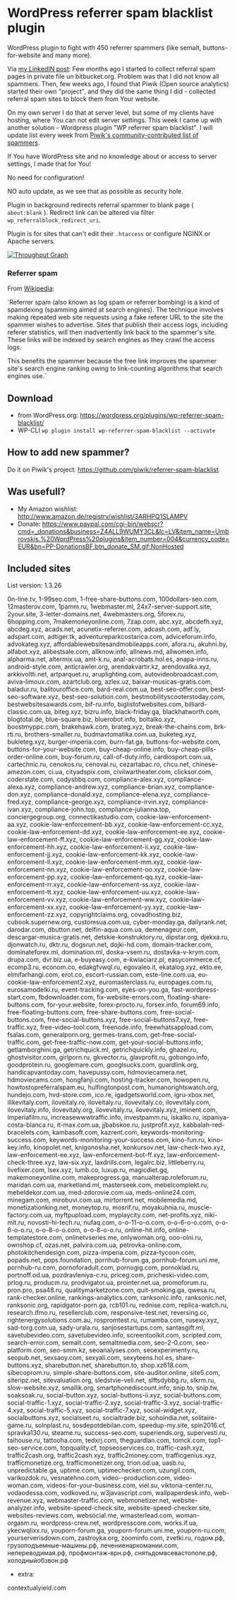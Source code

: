 # WordPress referrer spam blacklist plugin

WordPress plugin to fight with 450 referrer spammers (like semalt, buttons-for-website and many more).

Via [my LinkedIN post](http://go.mediabox.lv/1LbSuKq): Few months ago I started to collect referral spam pages in private file un bitbucket.org. Problem was that I did not know all spammers. Then, few weeks ago, I found that Piwik (Open source analytics) started their own "project", and they did the same thing I did - collected referral spam sites to block them from Your website.

On my own server I do that at server level, but some of my clients have hosting, where You can not edit server settings. This week I came up with another solution - Wordpress plugin "WP referrer spam blacklist". I will update list every week from [Piwik's community-contributed list of spammers](https://github.com/piwik/referrer-spam-blacklist).

If You have WordPress site and no knowledge about or access to server settings, I made that for You!

No need for configuration! 

NO auto update, as we see that as possible as security hole.

Plugin in background redirects referral spammer to blank page ( `about:blank` ). Redirect link can be altered via filter `wp_referralblock_redirect_uri`. 

Plugin is for sites that can't edit their `.htaccess` or configure NGINX or Apache servers.

[![Throughput Graph](https://graphs.waffle.io/rolandinsh/wp_referrer_spam_blacklist/throughput.svg)](https://waffle.io/rolandinsh/wp_referrer_spam_blacklist/metrics/throughput) 

### Referrer spam

From [Wikipedia](https://en.wikipedia.org/wiki/Referer_spam): 

`Referrer spam (also known as log spam or referrer 
bombing) is a kind of spamdexing (spamming aimed 
at search engines). The technique involves making 
repeated web site requests using a fake referer URL 
to the site the spammer wishes to advertise. Sites that 
publish their access logs, including referer statistics, 
will then inadvertently link back to the spammer's site. 
These links will be indexed by search engines 
as they crawl the access logs. 

This benefits the spammer because the free link improves 
the spammer site's search engine ranking owing 
to link-counting algorithms that search engines use.`

## Download

* from WordPress.org: https://wordpress.org/plugins/wp-referrer-spam-blacklist/ 
* WP-CLI ```wp plugin install wp-referrer-spam-blacklist --activate``` 

## How to add new spammer?

Do it on Piwik's project: https://github.com/piwik/referrer-spam-blacklist 

## Was usefull?

* My Amazon wishlist: http://www.amazon.de/registry/wishlist/3ARHPQ1SLAMPV
* Donate: https://www.paypal.com/cgi-bin/webscr?cmd=_donations&business=Z4ALL9WUMY3CL&lc=LV&item_name=Umbrovskis.%20WordPress%20plugins&item_number=004&currency_code=EUR&bn=PP-DonationsBF:btn_donate_SM.gif:NonHosted 

## Included sites

List version: 1.3.26

0n-line.tv, 1-99seo.com, 1-free-share-buttons.com, 100dollars-seo.com, 12masterov.com, 1pamm.ru, 1webmaster.ml, 24x7-server-support.site, 2your.site, 3-letter-domains.net, 4webmasters.org, 5forex.ru, 6hopping.com, 7makemoneyonline.com, 7zap.com, abc.xyz, abcdefh.xyz, abcdeg.xyz, acads.net, acunetix-referrer.com, adcash.com, adf.ly, adspart.com, adtiger.tk, adventureparkcostarica.com, adviceforum.info, advokateg.xyz, affordablewebsitesandmobileapps.com, afora.ru, akuhni.by, alfabot.xyz, alibestsale.com, allknow.info, allnews.md, allwomen.info, alpharma.net, altermix.ua, amt-k.ru, anal-acrobats.hol.es, anapa-inns.ru, android-style.com, anticrawler.org, arendakvartir.kz, arendovalka.xyz, arkkivoltti.net, artparquet.ru, aruplighting.com, autovideobroadcast.com, aviva-limoux.com, azartclub.org, azlex.uz, baixar-musicas-gratis.com, baladur.ru, balitouroffice.com, bard-real.com.ua, best-seo-offer.com, best-seo-software.xyz, best-seo-solution.com, bestmobilityscooterstoday.com, bestwebsitesawards.com, bif-ru.info, biglistofwebsites.com, billiard-classic.com.ua, biteg.xyz, bizru.info, black-friday.ga, blackhatworth.com, blogtotal.de, blue-square.biz, bluerobot.info, boltalko.xyz, boostmyppc.com, brakehawk.com, brateg.xyz, break-the-chains.com, brk-rti.ru, brothers-smaller.ru, budmavtomatika.com.ua, buketeg.xyz, bukleteg.xyz, burger-imperia.com, burn-fat.ga, buttons-for-website.com, buttons-for-your-website.com, buy-cheap-online.info, buy-cheap-pills-order-online.com, buy-forum.ru, call-of-duty.info, cardiosport.com.ua, cartechnic.ru, cenokos.ru, cenoval.ru, cezartabac.ro, chcu.net, chinese-amezon.com, ci.ua, cityadspix.com, civilwartheater.com, clicksor.com, coderstate.com, codysbbq.com, compliance-alex.xyz, compliance-alexa.xyz, compliance-andrew.xyz, compliance-brian.xyz, compliance-don.xyz, compliance-donald.xyz, compliance-elena.xyz, compliance-fred.xyz, compliance-george.xyz, compliance-irvin.xyz, compliance-ivan.xyz, compliance-john.top, compliance-julianna.top, conciergegroup.org, connectikastudio.com, cookie-law-enforcement-aa.xyz, cookie-law-enforcement-bb.xyz, cookie-law-enforcement-cc.xyz, cookie-law-enforcement-dd.xyz, cookie-law-enforcement-ee.xyz, cookie-law-enforcement-ff.xyz, cookie-law-enforcement-gg.xyz, cookie-law-enforcement-hh.xyz, cookie-law-enforcement-ii.xyz, cookie-law-enforcement-jj.xyz, cookie-law-enforcement-kk.xyz, cookie-law-enforcement-ll.xyz, cookie-law-enforcement-mm.xyz, cookie-law-enforcement-nn.xyz, cookie-law-enforcement-oo.xyz, cookie-law-enforcement-pp.xyz, cookie-law-enforcement-qq.xyz, cookie-law-enforcement-rr.xyz, cookie-law-enforcement-ss.xyz, cookie-law-enforcement-tt.xyz, cookie-law-enforcement-uu.xyz, cookie-law-enforcement-vv.xyz, cookie-law-enforcement-ww.xyz, cookie-law-enforcement-xx.xyz, cookie-law-enforcement-yy.xyz, cookie-law-enforcement-zz.xyz, copyrightclaims.org, covadhosting.biz, cubook.supernew.org, customsua.com.ua, cyber-monday.ga, dailyrank.net, darodar.com, dbutton.net, delfin-aqua.com.ua, demenageur.com, descargar-musica-gratis.net, detskie-konstruktory.ru, dipstar.org, djekxa.ru, djonwatch.ru, dktr.ru, dogsrun.net, dojki-hd.com, domain-tracker.com, dominateforex.ml, domination.ml, doska-vsem.ru, dostavka-v-krym.com, drupa.com, dvr.biz.ua, e-buyeasy.com, e-kwiaciarz.pl, easycommerce.cf, ecomp3.ru, econom.co, edakgfvwql.ru, egovaleo.it, ekatalog.xyz, ekto.ee, elmifarhangi.com, erot.co, escort-russian.com, este-line.com.ua, eu-cookie-law-enforcement2.xyz, euromasterclass.ru, europages.com.ru, eurosamodelki.ru, event-tracking.com, eyes-on-you.ga, fast-wordpress-start.com, fbdownloader.com, fix-website-errors.com, floating-share-buttons.com, for-your.website, forex-procto.ru, forsex.info, forum69.info, free-floating-buttons.com, free-share-buttons.com, free-social-buttons.com, free-social-buttons.xyz, free-social-buttons7.xyz, free-traffic.xyz, free-video-tool.com, freenode.info, freewhatsappload.com, fsalas.com, generalporn.org, germes-trans.com, get-free-social-traffic.com, get-free-traffic-now.com, get-your-social-buttons.info, getlamborghini.ga, getrichquick.ml, getrichquickly.info, ghazel.ru, ghostvisitor.com, girlporn.ru, gkvector.ru, glavprofit.ru, gobongo.info, goodprotein.ru, googlemare.com, googlsucks.com, guardlink.org, handicapvantoday.com, havepussy.com, hdmoviecamera.net, hdmoviecams.com, hongfanji.com, hosting-tracker.com, howopen.ru, howtostopreferralspam.eu, hulfingtonpost.com, humanorightswatch.org, hundejo.com, hvd-store.com, ico.re, igadgetsworld.com, igru-xbox.net, ilikevitaly.com, iloveitaly.ro, iloveitaly.ru, ilovevitaly.co, ilovevitaly.com, ilovevitaly.info, ilovevitaly.org, ilovevitaly.ru, ilovevitaly.xyz, iminent.com, imperiafilm.ru, increasewwwtraffic.info, investpamm.ru, iskalko.ru, ispaniya-costa-blanca.ru, it-max.com.ua, jjbabskoe.ru, justprofit.xyz, kabbalah-red-bracelets.com, kambasoft.com, kazrent.com, keywords-monitoring-success.com, keywords-monitoring-your-success.com, kino-fun.ru, kino-key.info, kinopolet.net, knigonosha.net, konkursov.net, law-check-two.xyz, law-enforcement-ee.xyz, law-enforcement-bot-ff.xyz, law-enforcement-check-three.xyz, law-six.xyz, laxdrills.com, legalrc.biz, littleberry.ru, livefixer.com, lsex.xyz, lumb.co, luxup.ru, magicdiet.gq, makemoneyonline.com, makeprogress.ga, manualterap.roleforum.ru, maridan.com.ua, marketland.ml, masterseek.com, mebelcomplekt.ru, mebeldekor.com.ua, med-zdorovie.com.ua, meds-online24.com, minegam.com, mirobuvi.com.ua, mirtorrent.net, mobilemedia.md, monetizationking.net, moneytop.ru, mosrif.ru, moyakuhnia.ru, muscle-factory.com.ua, myftpupload.com, myplaycity.com, net-profits.xyz, niki-mlt.ru, novosti-hi-tech.ru, nufaq.com, o-o-11-o-o.com, o-o-6-o-o.com, o-o-6-o-o.ru, o-o-8-o-o.com, o-o-8-o-o.ru, online-hit.info, online-templatestore.com, onlinetvseries.me, onlywoman.org, ooo-olni.ru, ownshop.cf, ozas.net, palvira.com.ua, petrovka-online.com, photokitchendesign.com, pizza-imperia.com, pizza-tycoon.com, popads.net, pops.foundation, pornhub-forum.ga, pornhub-forum.uni.me, pornhub-ru.com, pornoforadult.com, pornogig.com, pornoklad.ru, portnoff.od.ua, pozdravleniya-c.ru, priceg.com, pricheski-video.com, prlog.ru, producm.ru, prodvigator.ua, prointer.net.ua, promoforum.ru, pron.pro, psa48.ru, qualitymarketzone.com, quit-smoking.ga, qwesa.ru, rank-checker.online, rankings-analytics.com, ranksonic.info, ranksonic.net, ranksonic.org, rapidgator-porn.ga, rcb101.ru, rednise.com, replica-watch.ru, research.ifmo.ru, resellerclub.com, responsive-test.net, reversing.cc, rightenergysolutions.com.au, rospromtest.ru, rumamba.com, rusexy.xyz, sad-torg.com.ua, sady-urala.ru, sanjosestartups.com, santasgift.ml, savetubevideo.com, savetubevideo.info, screentoolkit.com, scripted.com, search-error.com, semalt.com, semaltmedia.com, seo-2-0.com, seo-platform.com, seo-smm.kz, seoanalyses.com, seoexperimenty.ru, seopub.net, sexsaoy.com, sexyali.com, sexyteens.hol.es, share-buttons.xyz, sharebutton.net, sharebutton.to, shop.xz618.com, sibecoprom.ru, simple-share-buttons.com, site-auditor.online, site5.com, siteripz.net, sitevaluation.org, sledstvie-veli.net, slftsdybbg.ru, slkrm.ru, slow-website.xyz, smailik.org, smartphonediscount.info, snip.to, snip.tw, soaksoak.ru, social-button.xyz, social-buttons-ii.xyz, social-buttons.com, social-traffic-1.xyz, social-traffic-2.xyz, social-traffic-3.xyz, social-traffic-4.xyz, social-traffic-5.xyz, social-traffic-7.xyz, social-widget.xyz, socialbuttons.xyz, socialseet.ru, socialtrade.biz, sohoindia.net, solitaire-game.ru, solnplast.ru, sosdepotdebilan.com, speedup-my.site, spin2016.cf, spravka130.ru, steame.ru, success-seo.com, superiends.org, supervesti.ru, taihouse.ru, tattooha.com, tedxrj.com, theguardlan.com, tomck.com, top1-seo-service.com, topquality.cf, topseoservices.co, traffic-cash.xyz, traffic2cash.org, traffic2cash.xyz, traffic2money.com, trafficgenius.xyz, trafficmonetize.org, trafficmonetizer.org, trion.od.ua, uasb.ru, unpredictable.ga, uptime.com, uptimechecker.com, uzungil.com, varikozdok.ru, vesnatehno.com, video--production.com, video-woman.com, videos-for-your-business.com, viel.su, viktoria-center.ru, vodaodessa.com, vodkoved.ru, w3javascript.com, wallpaperdesk.info, web-revenue.xyz, webmaster-traffic.com, webmonetizer.net, website-analyzer.info, website-speed-check.site, website-speed-checker.site, websites-reviews.com, websocial.me, wmasterlead.com, woman-orgasm.ru, wordpress-crew.net, wordpresscore.com, works.if.ua, ykecwqlixx.ru, youporn-forum.ga, youporn-forum.uni.me, youporn-ru.com, yourserverisdown.com, zastroyka.org, zoominfo.com, zvetki.ru, годом.рф, грузоподъемные-машины.рф, лечениенаркомании.com, непереводимая.рф, профмонтаж-врн.рф, снятьдомвсевастополе.рф, холодныйобзвон.рф


+ extra:

contextualyield.com 